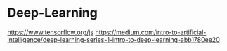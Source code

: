 # Deep-Learning

https://www.tensorflow.org/js
https://medium.com/intro-to-artificial-intelligence/deep-learning-series-1-intro-to-deep-learning-abb1780ee20
